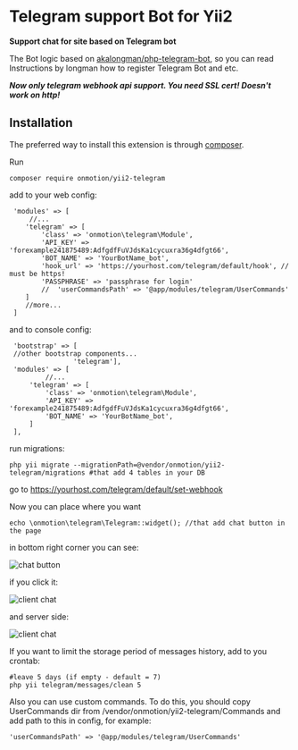 # **Telegram support Bot for Yii2**
**Support chat for site based on Telegram bot**

The Bot logic based on [akalongman/php-telegram-bot](https://github.com/akalongman/php-telegram-bot), so you can read Instructions by longman how to register Telegram Bot and etc.

***Now only telegram webhook api support. You need SSL cert! Doesn't work on http!*** 

**Installation**
------------

The preferred way to install this extension is through [composer](http://getcomposer.org/download/).

Run


    composer require onmotion/yii2-telegram

 
 add to your web config:
  
     'modules' => [
	     //...
        'telegram' => [
            'class' => 'onmotion\telegram\Module',
            'API_KEY' => 'forexample241875489:AdfgdfFuVJdsKa1cycuxra36g4dfgt66',
            'BOT_NAME' => 'YourBotName_bot',
            'hook_url' => 'https://yourhost.com/telegram/default/hook', // must be https!
            'PASSPHRASE' => 'passphrase for login'
	        //  'userCommandsPath' => '@app/modules/telegram/UserCommands'
        ]
	    //more...
     ]
     
 and to console config:
 
     'bootstrap' => [   
     //other bootstrap components...
                    'telegram'],
     'modules' => [
             //...
         'telegram' => [
             'class' => 'onmotion\telegram\Module',
             'API_KEY' => 'forexample241875489:AdfgdfFuVJdsKa1cycuxra36g4dfgt66',
             'BOT_NAME' => 'YourBotName_bot',
         ]
     ],       

run migrations:

    php yii migrate --migrationPath=@vendor/onmotion/yii2-telegram/migrations #that add 4 tables in your DB


go to https://yourhost.com/telegram/default/set-webhook

Now you can place where you want

    echo \onmotion\telegram\Telegram::widget(); //that add chat button in the page

in bottom right corner you can see:

![chat button](https://github.com/onmotion/yii2-telegram/blob/wiki/_wiki/04.png?raw=true)

if you click it:

![client chat](https://github.com/onmotion/yii2-telegram/blob/wiki/_wiki/03.png?raw=true)

and server side:

![client chat](https://github.com/onmotion/yii2-telegram/blob/wiki/_wiki/02.png?raw=true)

If you want to limit the storage period of messages history, add to you crontab:

    #leave 5 days (if empty - default = 7)
    php yii telegram/messages/clean 5

Also you can use custom commands. To do this, you should copy UserCommands dir from /vendor/onmotion/yii2-telegram/Commands and add path to this in config, for example:

    'userCommandsPath' => '@app/modules/telegram/UserCommands'